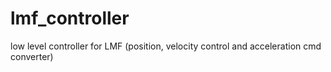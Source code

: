 # lmf_controller
low level controller for LMF (position, velocity control and acceleration cmd converter)
